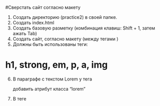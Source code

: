 #Сверстать сайт согласно макету

1. Создать директорию (practice2) в своей папке.
2. Создать index.html
3. Создать базовую разметку (комбинация клавиш: Shift + 1, затем ажать Tab)
4. Создать сайт, согласно макету (между тегами <body> </body>)
5. Должны быть использованы теги:
# h1, strong, em, p, a, img
6. В параграфе с текстом Lorem у тега <p> добавить атрибут класса “lorem”
7. В теге <title> изменить название сайта: "Все о Taekwon-do"
8. В src картинки можно вставить следующий адрес: https://papik.pro/uploads/posts/2022-01/1642351010_3-papik-pro-p-tkhekvondo-klipart-3.png 


